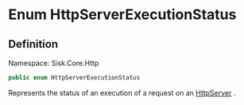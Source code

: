 # Enum HttpServerExecutionStatus

## Definition
Namespace: Sisk.Core.Http

```csharp
public enum HttpServerExecutionStatus
```

Represents the status of an execution of a request on an [HttpServer](/spec/Sisk/Core/Http/HttpServer) .

